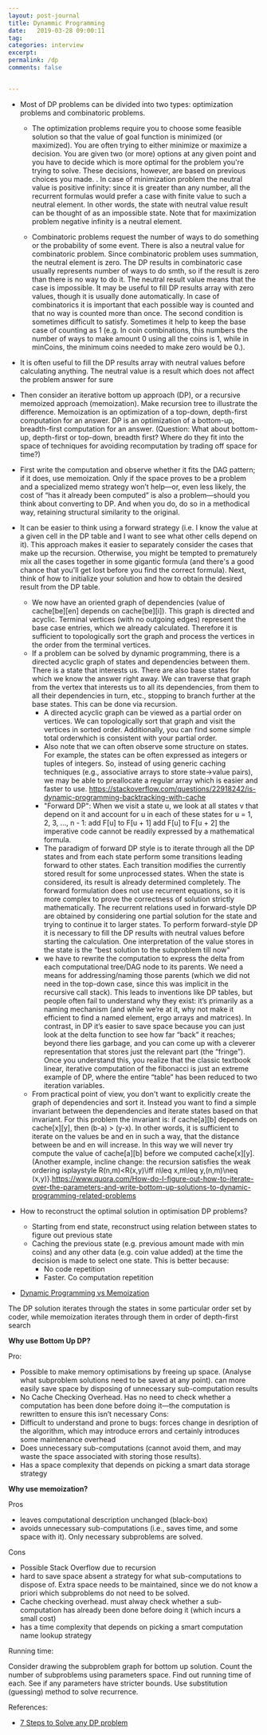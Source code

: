 ```yaml
---
layout: post-journal
title: Dynammic Programming
date:   2019-03-28 09:00:11
tag:
categories: interview
excerpt:
permalink: /dp
comments: false


---
```


* Most of DP problems can be divided into two types: optimization problems and combinatoric problems.  
    * The optimization problems require you to choose some feasible solution so that the value of goal function is minimized (or maximized). You are often trying to either minimize or maximize a decision. You are given two (or more) options at any given point and you have to decide which is more optimal for the problem you're trying to solve. These decisions, however, are based on previous choices you made. . In case of minimization problem the neutral value is positive infinity: since it is greater than any number, all the recurrent formulas would prefer a case with finite value to such a neutral element. In other words, the state with neutral value result can be thought of as an impossible state. Note that for maximization problem negative infinity is a neutral element.

    * Combinatoric problems request the number of ways to do something or the probability of some event.  There is also a neutral value for combinatoric problem. Since combinatoric problem uses summation, the neutral element is zero. The DP results in combinatoric case usually represents number of ways to do smth, so if the result is zero than there is no way to do it. The neutral result value means that the case is impossible. It may be useful to fill DP results array with zero values, though it is usually done automatically. In case of combinatorics it is important that each possible way is counted and that no way is counted more than once. The second condition is sometimes difficult to satisfy. Sometimes it help to keep the base case of counting as 1 (e.g. In coin combinations, this numbers the number of ways to make amount 0 using all the coins is 1, while in minCoins, the minimum coins needed to make zero would be 0.).  



* It is often useful to fill the DP results array with neutral values before calculating anything. The neutral value is a result which does not affect the problem answer for sure

* Then consider an iterative bottom up approach (DP), or a recursive memoized approach (memoization). Make recursion tree to illustrate the difference.   Memoization is an optimization of a top-down, depth-first computation for an answer. DP is an optimization of a bottom-up, breadth-first computation for an answer. (Question: What about bottom-up, depth-first or top-down, breadth first? Where do they fit into the space of techniques for avoiding recomputation by trading off space for time?)

* First write the computation and observe whether it fits the DAG pattern; if it does, use memoization. Only if the space proves to be a problem and a specialized memo strategy won’t help—or, even less likely, the cost of “has it already been computed” is also a problem—should you think about converting to DP. And when you do, do so in a methodical way, retaining structural similarity to the original. 
* It can be easier to think using a forward strategy (i.e. I know the value at a given cell in the DP table and I want to see what other cells depend on it). This approach makes it easier to separately consider the cases that make up the recursion. Otherwise, you might be tempted to prematurely mix all the cases together in some gigantic formula (and there's a good chance that you'll get lost before you find the correct formula). Next, think of how to initialize your solution and how to obtain the desired result from the DP table.
    * We now have an oriented graph of dependencies (value of cache[be][en] depends on cache[be][i]). This graph is directed and acyclic. Terminal vertices (with no outgoing edges) represent the base case entries, which we already calculated. Therefore it is sufficient to topologically sort the graph and process the vertices in the order from the terminal vertices.
    *  If a problem can be solved by dynamic programming, there is a directed acyclic graph of states and dependencies between them. There is a state that interests us. There are also base states for which we know the answer right away.  We can traverse that graph from the vertex that interests us to all its dependencies, from them to all their dependencies in turn, etc., stopping to branch further at the base states. This can be done via recursion.  
        * A directed acyclic graph can be viewed as a partial order on vertices. We can topologically sort that graph and visit the vertices in sorted order. Additionally, you can find some simple total orderwhich is consistent with your partial order.
        * Also note that we can often observe some structure on states. For example, the states can be often expressed as integers or tuples of integers. So, instead of using generic caching techniques (e.g., associative arrays to store state->value pairs), we may be able to preallocate a regular array which is easier and faster to use. https://stackoverflow.com/questions/22918242/is-dynamic-programming-backtracking-with-cache
        *  "Forward DP": When we visit a state u, we look at all states v that depend on it and account for u in each of these states 
for u = 1, 2, 3, ..., n - 1:
    add F[u] to F[u + 1]
    add F[u] to F[u + 2]
the imperative code cannot be readily expressed by a mathematical formula. 
        *  The paradigm of forward DP style is to iterate through all the DP states and from each state perform some transitions leading forward to other states. Each transition modifies the currently stored result for some unprocessed states. When the state is considered, its result is already determined completely. The forward formulation does not use recurrent equations, so it is more complex to prove the correctness of solution strictly mathematically. The recurrent relations used in forward-style DP are obtained by considering one partial solution for the state and trying to continue it to larger states. To perform forward-style DP it is necessary to fill the DP results with neutral values before starting the calculation. One interpretation of the value stores in the state is the “best solution to the subproblem till now"
        * we have to rewrite the computation to express the delta from each computational tree/DAG node to its parents. We need a means for addressing/naming those parents (which we did not need in the top-down case, since this was implicit in the recursive call stack). This leads to inventions like DP tables, but people often fail to understand why they exist: it’s primarily as a naming mechanism (and while we’re at it, why not make it efficient to find a named element, ergo arrays and matrices).  In contrast, in DP it’s easier to save space because you can just look at the delta function to see how far “back” it reaches; beyond there lies garbage, and you can come up with a cleverer representation that stores just the relevant part (the “fringe”). Once you understand this, you realize that the classic textbook linear, iterative computation of the fibonacci is just an extreme example of DP, where the entire “table” has been reduced to two iteration variables.  
    * From practical point of view, you don't want to explicitly create the graph of dependencies and sort it. Instead you want to find a simple invariant between the dependencies and iterate states based on that invariant. For this problem the invariant is: if cache[a][b] depends on cache[x][y], then (b-a) > (y-x).  In other words, it is sufficient to iterate on the values be and en in such a way, that the distance between be and en will increase. In this way we will never try compute the value of cache[a][b] before we computed cache[x][y]. (Another example, incline change: the recursion satisfies the weak ordering isplaystyle R(n,m)<R(x,y)\iff n\leq x,m\leq y,(n,m)\neq (x,y)}.https://www.quora.com/How-do-I-figure-out-how-to-iterate-over-the-parameters-and-write-bottom-up-solutions-to-dynamic-programming-related-problems
* How to reconstruct the optimal solution in optimisation DP problems? 
    * Starting from end state, reconstruct using relation between states to figure out previous state
    * Caching the previous state (e.g. previous amount made with min coins) and any other data (e.g. coin value added) at the time the decision is made to select one state. This is better because:
        * No code repetition
        * Faster. Co computation repetition

- [Dynamic Programming vs Memoization](https://blog.racket-lang.org/2012/08/dynamic-programming-versus-memoization.html)

The DP solution iterates through the states in some particular order set by coder, while memoization iterates through them in order of depth-first search

**Why use Bottom Up DP?**

Pro: 
* Possible to make memory optimisations by freeing up space. (Analyse what subproblem solutions need to be saved at any point). can more easily save space by disposing of unnecessary sub-computation results
* No Cache Checking Overhead. Has no need to check whether a computation has been done before doing it—the computation is rewritten to ensure this isn’t necessary
Cons:
* Difficult to understand and prone to bugs: forces change in desription of the algorithm, which may introduce errors and certainly introduces some maintenance overhead
* Does unnecessary sub-computations (cannot avoid them, and may waste the space associated with storing those results).
* Has a space complexity that depends on picking a smart data storage strategy


**Why use memoization?**

Pros
*  leaves computational description unchanged (black-box)
* avoids unnecessary sub-computations (i.e., saves time, and some space with it).  Only necessary subproblems are solved.

Cons
* Possible Stack Overflow due to recursion
* hard to save space absent a strategy for what sub-computations to dispose of.  Extra space needs to be maintained, since we do not know a priori which subproblems do not need to be solved.
* Cache checking overhead. must alway check whether a sub-computation has already been done before doing it (which incurs a small cost)
* has a time complexity that depends on picking a smart computation name lookup strategy




Running time:

Consider drawing the subproblem graph for bottom up solution. 
Count the number of subproblems using parameters space. Find out running time of each. See if any parameters have stricter bounds. 
Use substitution (guessing) method to solve recurrence. 


References:
- [7 Steps to Solve any DP problem](https://dev.to/nikolaotasevic/dynamic-programming--7-steps-to-solve-any-dp-interview-problem-3870)